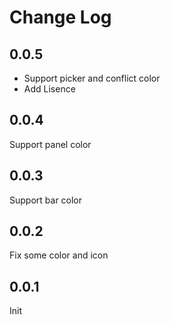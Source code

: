 # Change Log
## 0.0.5
* Support picker and conflict color
* Add Lisence

## 0.0.4
Support panel color

## 0.0.3
Support bar color

## 0.0.2
Fix some color and icon

## 0.0.1
Init